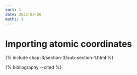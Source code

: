 ```yaml
---
sort: 1
date: 2022-08-26
maths: 1
---
```


# Importing atomic coordinates

{% include chap-3/section-3/sub-section-1.html %}

{% bibliography --cited %}

